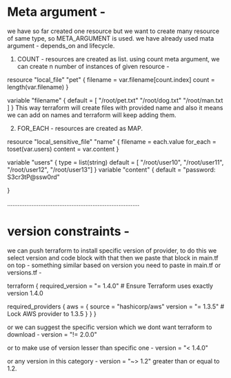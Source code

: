 # Meta argument - 
we have so far created one resource but we want to create many resource of same type, so META_ARGUMENT is used. we have already used mata argument - depends_on and lifecycle.

1. COUNT - resources are created as list.
using count meta argument, we can create n number of instances of given resource - 

resource "local_file" "pet" {
    filename = var.filename[count.index]
    count = length(var.filename)
}

variable "filename" {
    default = [
        "/root/pet.txt"
        "/root/dog.txt"
        "/root/man.txt
    ]
}
This way terraform will create files with provided name and also it means we can add on names and terraform will keep adding them.


2. FOR_EACH - resources are created as MAP.

resource "local_sensitive_file" "name" {
    filename = each.value
    for_each = toset(var.users)
    content = var.content
}

variable "users" {
    type = list(string)
    default = [ "/root/user10", "/root/user11", "/root/user12", "/root/user13"]
}
variable "content" {
    default = "password: S3cr3tP@ssw0rd"
  
}

............................................................................

# version constraints - 
we can push terraform to install specific version of provider, to do this we select version and code block with that
then we paste that block in main.tf on top - something similar based on version you need to paste in main.tf or versions.tf - 

terraform {
  required_version = "= 1.4.0"  # Ensure Terraform uses exactly version 1.4.0

  required_providers {
    aws = {
      source  = "hashicorp/aws"
      version = "= 1.3.5"  # Lock AWS provider to 1.3.5
    }
  }
}

or we can suggest the specific version which we dont want terraform to download - 
version = "!= 2.0.0"

or to make use of version lesser than specific one - 
version = "< 1.4.0"

or any version in this category - 
version = "~> 1.2"
greater than or equal to 1.2.
